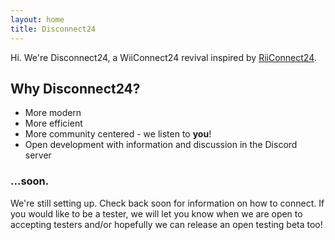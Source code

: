 ```yaml
---
layout: home
title: Disconnect24
---
```

Hi. We're Disconnect24, a WiiConnect24 revival inspired by [RiiConnect24](https://rc24.xyz/).

## Why Disconnect24?

- More modern
- More efficient
- More community centered - we listen to **you**!
- Open development with information and discussion in the Discord server

### ...soon.

We're still setting up. Check back soon for information on how to connect. If you would like to be a tester, we will let you know when we are open to accepting testers and/or hopefully we can release an open testing beta too!
